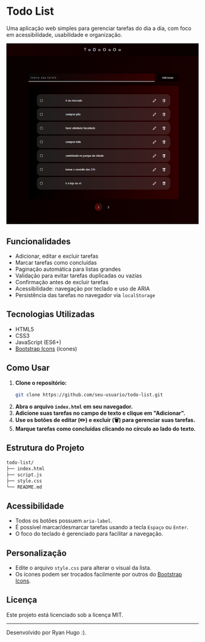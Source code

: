 # Todo List

Uma aplicação web simples para gerenciar tarefas do dia a dia, com foco em acessibilidade, usabilidade e organização.

<p align="center">
   <img src="images/tela-final.png" alt="Tela final do Todo List" />
</p>

## Funcionalidades

- Adicionar, editar e excluir tarefas
- Marcar tarefas como concluídas
- Paginação automática para listas grandes
- Validação para evitar tarefas duplicadas ou vazias
- Confirmação antes de excluir tarefas
- Acessibilidade: navegação por teclado e uso de ARIA
- Persistência das tarefas no navegador via `localStorage`

## Tecnologias Utilizadas

- HTML5
- CSS3
- JavaScript (ES6+)
- [Bootstrap Icons](https://icons.getbootstrap.com/) (ícones)

## Como Usar

1. **Clone o repositório:**
    ```sh
    git clone https://github.com/seu-usuario/todo-list.git
    ```
2. **Abra o arquivo `index.html` em seu navegador.**
3. **Adicione suas tarefas no campo de texto e clique em "Adicionar".**
4. **Use os botões de editar (✏️) e excluir (🗑️) para gerenciar suas tarefas.**
5. **Marque tarefas como concluídas clicando no círculo ao lado do texto.**

## Estrutura do Projeto

```
todo-list/
├── index.html
├── script.js
├── style.css
└── README.md
```

## Acessibilidade

- Todos os botões possuem `aria-label`.
- É possível marcar/desmarcar tarefas usando a tecla `Espaço` ou `Enter`.
- O foco do teclado é gerenciado para facilitar a navegação.

## Personalização

- Edite o arquivo `style.css` para alterar o visual da lista.
- Os ícones podem ser trocados facilmente por outros do [Bootstrap Icons](https://icons.getbootstrap.com/).

## Licença

Este projeto está licenciado sob a licença MIT.

---

Desenvolvido por Ryan Hugo :).
